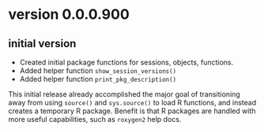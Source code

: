 # version 0.0.0.900

## initial version

* Created initial package functions for sessions, objects, functions.
* Added helper function `show_session_versions()`
* Added helper function `print_pkg_description()`

This initial release already accomplished the major goal
of transitioning away from using `source()` and `sys.source()`
to load R functions, and instead creates a temporary R
package. Benefit is that R packages are handled with more
useful capabilities, such as `roxygen2` help docs.
